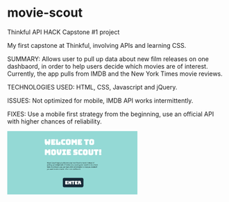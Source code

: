 # movie-scout
Thinkful API HACK Capstone #1 project

My first capstone at Thinkful, involving APIs and learning CSS.

SUMMARY: Allows user to pull up data about new film releases on one dashbaord, in order to help users decide which movies are of interest. Currently, the app pulls from IMDB and the New York Times movie reviews.

TECHNOLOGIES USED: HTML, CSS, Javascript and jQuery.

ISSUES: Not optimized for mobile, IMDB API works intermittently.

FIXES: Use a mobile first strategy from the beginning, use an official API with higher chances of
reliability.

<img src="assets/MS_1.png" width="300"/>
